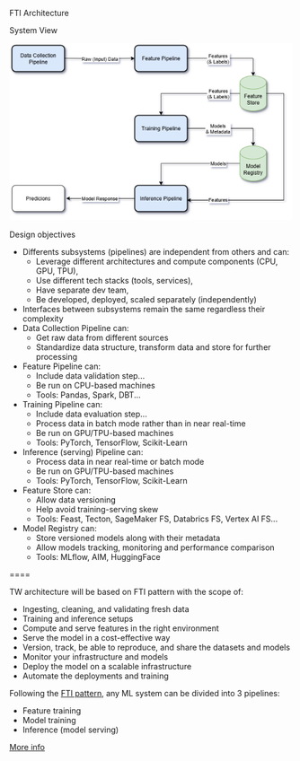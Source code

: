 FTI Architecture


System View

![alt text](/images/AI_LLM_Ref_Arch_System.png)

Design objectives
- Differents subsystems (pipelines) are independent from others and can:
  - Leverage different architectures and compute components (CPU, GPU, TPU), 
  - Use different tech stacks (tools, services),
  - Have separate dev team,
  - Be developed, deployed, scaled separately (independently)
- Interfaces between subsystems remain the same regardless their complexity
- Data Collection Pipeline can:
  - Get raw data from different sources
  - Standardize data structure, transform data and store for further processing
- Feature Pipeline can:
  - Include data validation step...
  - Be run on CPU-based machines
  - Tools: Pandas, Spark, DBT...
- Training Pipeline can:
  - Include data evaluation step...
  - Process data in batch mode rather than in near real-time
  - Be run on GPU/TPU-based machines
  - Tools: PyTorch, TensorFlow, Scikit-Learn
- Inference (serving) Pipeline can:
  - Process data in near real-time or batch mode
  - Be run on GPU/TPU-based machines
  - Tools: PyTorch, TensorFlow, Scikit-Learn
- Feature Store can:
  - Allow data versioning
  - Help avoid training-serving skew
  - Tools: Feast, Tecton, SageMaker FS, Databrics FS, Vertex AI FS...
- Model Registry can: 
  - Store versioned models along with their metadata
  - Allow models tracking, monitoring and performance comparison
  - Tools: MLflow, AIM, HuggingFace

====

TW architecture will be based on FTI pattern with the scope of:
- Ingesting, cleaning, and validating fresh data
- Training and inference setups
- Compute and serve features in the right environment
- Serve the model in a cost-effective way
- Version, track, be able to reproduce, and share the datasets and models
- Monitor your infrastructure and models
- Deploy the model on a scalable infrastructure
- Automate the deployments and training

Following the [FTI pattern](https://medium.com/decodingml/building-ml-systems-the-right-way-using-the-fti-architecture-d9cc0cd29abf), any ML system can be divided into 3 pipelines:
- Feature training 
- Model training
- Inference (model serving)



[More info](https://www.hopsworks.ai/post/mlops-to-ml-systems-with-fti-pipelines)